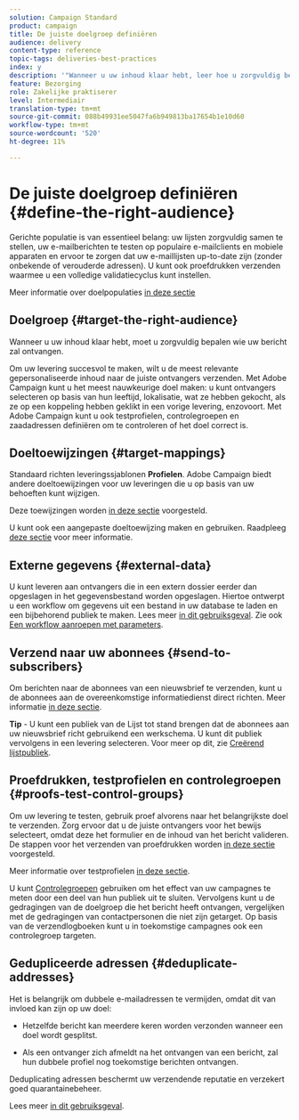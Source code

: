 ```yaml
---
solution: Campaign Standard
product: campaign
title: De juiste doelgroep definiëren
audience: delivery
content-type: reference
topic-tags: deliveries-best-practices
index: y
description: '"Wanneer u uw inhoud klaar hebt, leer hoe u zorgvuldig bepaalt wie uw bericht zal ontvangen."'
feature: Bezorging
role: Zakelijke praktiserer
level: Intermediair
translation-type: tm+mt
source-git-commit: 088b49931ee5047fa6b949813ba17654b1e10d60
workflow-type: tm+mt
source-wordcount: '520'
ht-degree: 11%

---
```



# De juiste doelgroep definiëren {#define-the-right-audience}

Gerichte populatie is van essentieel belang: uw lijsten zorgvuldig samen te stellen, uw e-mailberichten te testen op populaire e-mailclients en mobiele apparaten en ervoor te zorgen dat uw e-maillijsten up-to-date zijn (zonder onbekende of verouderde adressen). U kunt ook proefdrukken verzenden waarmee u een volledige validatiecyclus kunt instellen.

Meer informatie over doelpopulaties [in deze sectie](../../audiences/using/selecting-an-audience-in-a-message.md)

## Doelgroep {#target-the-right-audience}

Wanneer u uw inhoud klaar hebt, moet u zorgvuldig bepalen wie uw bericht zal ontvangen.

Om uw levering succesvol te maken, wilt u de meest relevante gepersonaliseerde inhoud naar de juiste ontvangers verzenden. Met Adobe Campaign kunt u het meest nauwkeurige doel maken: u kunt ontvangers selecteren op basis van hun leeftijd, lokalisatie, wat ze hebben gekocht, als ze op een koppeling hebben geklikt in een vorige levering, enzovoort. Met Adobe Campaign kunt u ook testprofielen, controlegroepen en zaadadressen definiëren om te controleren of het doel correct is.

## Doeltoewijzingen {#target-mappings}

Standaard richten leveringssjablonen **Profielen**. Adobe Campaign biedt andere doeltoewijzingen voor uw leveringen die u op basis van uw behoeften kunt wijzigen.

Deze toewijzingen worden [in deze sectie](../../automating/using/query.md#targeting-dimensions-and-resources) voorgesteld.

U kunt ook een aangepaste doeltoewijzing maken en gebruiken. Raadpleeg [deze sectie](../../administration/using/target-mappings-in-campaign.md) voor meer informatie.

## Externe gegevens {#external-data}

U kunt leveren aan ontvangers die in een extern dossier eerder dan opgeslagen in het gegevensbestand worden opgeslagen. Hiertoe ontwerpt u een workflow om gegevens uit een bestand in uw database te laden en een bijbehorend publiek te maken.  Lees meer [in dit gebruiksgeval](../../automating/using/use-case-calling-workflow.md). Zie ook [Een workflow aanroepen met parameters](../../automating/using/calling-a-workflow-with-external-parameters.md).

## Verzend naar uw abonnees {#send-to-subscribers}

Om berichten naar de abonnees van een nieuwsbrief te verzenden, kunt u de abonnees aan de overeenkomstige informatiedienst direct richten. Meer informatie [in deze sectie](../../audiences/using/about-subscriptions.md).

**Tip**  - U kunt een publiek van de Lijst tot stand brengen dat de abonnees aan uw nieuwsbrief richt gebruikend een werkschema. U kunt dit publiek vervolgens in een levering selecteren. Voor meer op dit, zie [Creërend lijstpubliek](../../audiences/using/creating-audiences.md#creating-list-audiences).

## Proefdrukken, testprofielen en controlegroepen {#proofs-test-control-groups}

Om uw levering te testen, gebruik proef alvorens naar het belangrijkste doel te verzenden.
Zorg ervoor dat u de juiste ontvangers voor het bewijs selecteert, omdat deze het formulier en de inhoud van het bericht valideren. De stappen voor het verzenden van proefdrukken worden [in deze sectie](../../sending/using/sending-proofs.md) voorgesteld.

Meer informatie over testprofielen [in deze sectie](../../audiences/using/managing-test-profiles.md).

U kunt [Controlegroepen](../../sending/using/control-group.md) gebruiken om het effect van uw campagnes te meten door een deel van hun publiek uit te sluiten. Vervolgens kunt u de gedragingen van de doelgroep die het bericht heeft ontvangen, vergelijken met de gedragingen van contactpersonen die niet zijn getarget. Op basis van de verzendlogboeken kunt u in toekomstige campagnes ook een controlegroep targeten.

## Gedupliceerde adressen {#deduplicate-addresses}

Het is belangrijk om dubbele e-mailadressen te vermijden, omdat dit van invloed kan zijn op uw doel:

* Hetzelfde bericht kan meerdere keren worden verzonden wanneer een doel wordt gesplitst.

* Als een ontvanger zich afmeldt na het ontvangen van een bericht, zal hun dubbele profiel nog toekomstige berichten ontvangen.

Deduplicating adressen beschermt uw verzendende reputatie en verzekert goed quarantainebeheer.

Lees meer [in dit gebruiksgeval](../../automating/using/deduplicating-data-imported-file.md).
